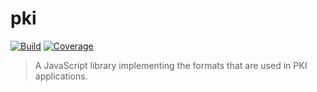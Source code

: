 # pki

[![Build](https://gitr.net/artlab/pki/badges/master/pipeline.svg)](https://gitr.net/artlab/pki)
[![Coverage](https://gitr.net/artlab/pki/badges/master/coverage.svg)](https://gitr.net/artlab/pki)

> A JavaScript library implementing the formats that are used in PKI
> applications.
